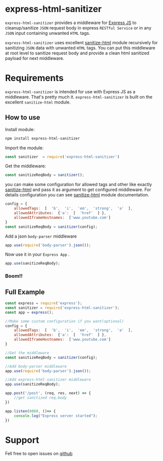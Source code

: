 # express-html-sanitizer
`express-html-sanitizer` provides a middleware for <a href="http://expressjs.com/">Express JS</a>  to cleanup/sanitize `JSON` request body in express `RESTful Service` or in any `JSON` input containing unwanted `HTML` tags.

`express-html-sanitizer` uses excellent <a href="https://www.npmjs.com/package/sanitize-html">sanitize-html</a> module recursively for sanitizing `JSON` data with unwanted `HTML` tags. You can  put this middleware at root level to sanitize request body and provide a clean html sanitized payload for next middleware.

# Requirements
`express-html-sanitizer` is intended for use with Express JS as a middleware. That's pretty much it. `express-html-sanitizer` is built on the excellent `sanitize-html` module.

## How to use
Install module:
```bash
npm install express-html-sanitizer
```
Import the module:
```js
const sanitizer  = require('express-html-sanitizer')
```
Get the middleware:
```js
const sanitizeReqBody = sanitizer();
```

you can make some configuration for allowed tags and other like exactly <a href="https://www.npmjs.com/package/sanitize-html">sanitize-html</a> and pass it as argument to get configured middleware. For details configuration you can see <a href="https://www.npmjs.com/package/sanitize-html">sanitize-html</a> module documentation.
```js
config = {
	allowedTags:  [  'b',  'i',  'em',  'strong',  'a'  ],
	allowedAttributes:  {'a':  [  'href'  ] },
	allowedIframeHostnames:  ['www.youtube.com']
}
const sanitizeReqBody = sanitizer(config);
```
Add a json `body-parser` middleware
```js
app.use(require('body-parser').json());
```

Now use it in your `Express App` . 
```js
app.use(sanitizeReqBody);
```
### Boom!!

## Full Example
```js
const express = require('express');
const sanitizer = require('express-html-sanitizer');
const app = express();

//Make some custom configuration if you want(optional)
config = {
	allowedTags:  [  'b',  'i',  'em',  'strong',  'a'  ],
	allowedAttributes:  {'a':  [  'href'  ] },
	allowedIframeHostnames:  ['www.youtube.com']
}

//Get the middleware
const sanitizeReqBody = sanitizer(config);

//Add body-parser middleware
app.use(require('body-parser').json());

//Add express-html-sanitizer middleware
app.use(sanitizeReqBody);

app.post('/post', (req, res, next) => {
	//get sanitized req.body
})

app.listen(8080, ()=> {
	console.log("Express server started");
})
``` 

# Support
Fell free to open issues on <a href="">github</a>

